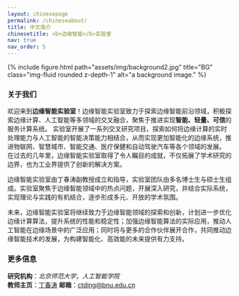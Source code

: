```yaml
---
layout: chinesepage
permalink: /chineseabout/
title: 中文简介
chinesetitle: <b>边缘智能</b>实验室
nav: true
nav_order: 5
---
```

<!--
# **北京交通大学边缘智能小组**实验室

# [北京交通大学](https://www.bjtu.edu.cn/) | [计算机与信息技术学院](http://scit.bjtu.edu.cn/)
[北京师范大学](https://www.bnu.edu.cn/) | [人工智能学院](https://ai.bnu.edu.cn/)
-->
<div class="row">
    <div class="col-sm mt-3 mt-md-0">
        {% include figure.html path="assets/img/background2.jpg" title="BG" class="img-fluid rounded z-depth-1" alt="a background image." %}
    </div>
</div>

### **关于我们**
欢迎来到**边缘智能实验室**！边缘智能实验室致力于探索边缘智能前沿领域，积极探索边缘计算、人工智能等多领域的交叉融合，聚焦于推进实现**智能、轻量、可信**的服务计算系统。
实验室开展了一系列交叉研究项目，探索如何将边缘计算的实时处理能力与人工智能的智能决策能力相结合，从而实现更加智能化的边缘系统，推进物联网、智慧城市、智能交通、医疗保健和自动驾驶汽车等各个领域的发展。
在过去的几年里，边缘智能实验室取得了令人瞩目的成就，不仅拓展了学术研究的边界，也为工业界提供了创新的解决方案。

边缘智能实验室由丁春涛副教授成立和指导，实验室团队由多名博士生与硕士生组成。实验室聚焦于边缘智能领域中的热点问题，开展深入研究，并结合实际系统，实现理论与实践的有机结合，逐步形成多元、开放的学术氛围。

未来，边缘智能实验室将继续致力于边缘智能领域的探索和创新，计划进一步优化边缘计算算法，提升系统的性能和稳定性；加强边缘智能算法的实际应用，推动人工智能在边缘场景中的广泛应用；同时将与更多的合作伙伴展开合作，共同推动边缘智能技术的发展，为构建智能化、高效能的未来提供有力支持。


### **更多信息**
**研究机构**：*北京师范大学*，*人工智能学院*<br>
**教师主页**：[丁春涛](https://ai.bnu.edu.cn/xygk/szdw/fgj/781544fd6f094c3491464b492f7e362a.htm)
**邮箱**：[ctding@bnu.edu.cn](ctding@bnu.edu.cn) <br>
